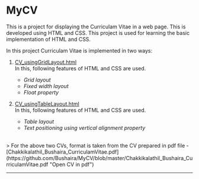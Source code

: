 # MyCV
This is a project for displaying the Curriculam Vitae in a web page. This is developed using HTML and CSS. This project is used for learning the basic implementation of HTML and CSS.

In this project Curriculam Vitae is implemented in two ways: 
1. [CV_usingGridLayout.html](https://htmlpreview.github.io/?https://github.com/Bushaira/MyCV/blob/master/GridLayout/CV_usingGridLayout.html "Open CV")  
In this, following features of HTML and CSS are used. 
    * _Grid layout_
    * _Fixed width layout_
    * _Float property_

2. [CV_usingTableLayout.html](https://htmlpreview.github.io/?https://github.com/Bushaira/MyCV/blob/master/TableLayout/CV_usingTableLayout.html "Open CV")   
In this, following features of HTML and CSS are used. 
    * _Table layout_
    * _Text positioning using vertical alignment property_  
<br>
> For the above two CVs, format is taken from the CV prepared in pdf file - [Chakkikalathil_Bushaira_CurriculamVitae.pdf](https://github.com/Bushaira/MyCV/blob/master/Chakkikalathil_Bushaira_CurriculamVitae.pdf "Open CV in pdf")  

***
